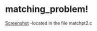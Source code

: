 # matching_problem!
[Screenshot](https://user-images.githubusercontent.com/123664512/220251313-cf941cc3-3fa4-4c3f-828b-f3b0a1d86548.png)
-located in the file matchpt2.c
